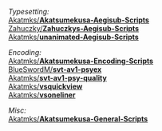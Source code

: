 *Typesetting:*  
[Akatmks/**Akatsumekusa-Aegisub-Scripts**](https://github.com/Akatmks/Akatsumekusa-Aegisub-Scripts)  
[Zahuczky/**Zahuczkys-Aegisub-Scripts**](https://github.com/Zahuczky/Zahuczkys-Aegisub-Scripts)  
[Akatmks/**unanimated-Aegisub-Scripts**](https://github.com/Akatmks/unanimated-Aegisub-Scripts)  

*Encoding:*  
[Akatmks/**Akatsumekusa-Encoding-Scripts**](https://github.com/Akatmks/Akatsumekusa-Encoding-Scripts)  
[BlueSwordM/**svt-av1-psyex**](https://github.com/BlueSwordM/svt-av1-psyex)  
[Akatmks/**svt-av1-psy-quality**](https://github.com/Akatmks/svt-av1-psy-quality)  
[Akatmks/**vsquickview**](https://github.com/Akatmks/vsquickview)  
[Akatmks/**vsoneliner**](https://github.com/Akatmks/vsoneliner)  

*Misc:*  
[Akatmks/**Akatsumekusa-General-Scripts**](https://github.com/Akatmks/Akatsumekusa-General-Scripts)  
